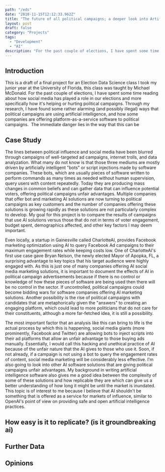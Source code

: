 ```yaml
---
path: "/eds"
date: "2018-11-15T12:12:33.962Z"
title: "The future of all political campaigns; a deeper look into Artificial Intelligence, bots, and the rise of platform-as-a-service."
layout: post
draft: false
category: "Projects"
tags:
  - "Development"
  - "AI"
description: "For the past couple of elections, I have spent some time reading about how social media has played a role in our elections and more specifically how it's helping or hurting political campaigns. Through my research, I have found some rather alarming (and possibly illegal) ways that political campaigns are using artificial intelligence, and how some companies are offering platform-as-a-service software to political campaigns."
---
```


## **Introduction**
This is a draft of a final project for an Election Data Science class I took my junior year at the University of Florida, this class was taught by Michael McDonald.
For the past couple of elections, I have spent some time reading about how social media has played a role in our elections and more specifically how it's helping or hurting political campaigns. Through my research, I have found some rather alarming (and possibly illegal) ways that political campaigns are using artificial intelligence, and how some companies are offering platform-as-a-service software to political campaigns. 
The immediate danger lies in the way that this can be 


## **Case Study**
The lines between political influence and social media have been blurred through campaigns of well-targeted ad campaigns, internet trolls, and data analyzation. What many do not know is that those three mediums are mostly driven by artificially intelligent "bots" or script injections made by software companies. These bots, which are usually pieces of software written to perform commands as many times as needed without human supervision, query users with content repeatedly. Today they are producing mass changes in common beliefs and can gather data that can influence potential voters, offering political campaigns unfair advantages. Multiple companies that offer bot and marketing AI solutions are now turning to political campaigns as key customers and the number of companies offering these solutions is growing rapidly as these solutions are not particularly complex to develop. My goal for this project is to compare the results of campaigns that use AI solutions versus those that do not in terms of voter engagement, budget spent, demographics affected, and other key factors I may deem important.

Even locally, a startup in Gainesville called CharlotteAI, provides Facebook marketing optimization using AI to query Facebook Ad campaigns to their maximum engagement rates while keeping costs low. One of CharlotteAI's first use case gave Bryan Nelson, the newly elected Mayor of Apopka, FL, a surprising advantage to key topics that his target audience were highly engaged with. As this is just one of many companies offering AI social media marketing solutions, it is important to document the effects of AI in political campaign advertisements because if there is no control or knowledge of how these pieces of software are being used then there will be no control in the sector. If uncontrolled, political campaigns could become bidding wars for software companies offering AI marketing solutions. Another possibility is the rise of political campaigns with candidates that are metaphorically given the "answers" to creating an engaging platform, which could lead to more politicians that do not care for their constituents, although a more far-fetched idea, it is still a possibility.

The most important factor that an analysis like this can bring to life is the actual process by which this is happening, social media giants (more prominently, Facebook and Twitter) are allowing bots to inject scripts into their ad platforms that allow an unfair advantage to those buying ads manually. Essentially, I would call this hacking and unethical practice of AI because of the unfair nature that the AI gives to those who use it. Soon, if not already, if a campaign is not using a bot to query the engagement rates of content, social media marketing will be considerably less effective. I'm also going to look into other AI software solutions that are giving political campaigns unfair advantages. My background in writing artificial intelligence software also gives me a good idea between the complexity of some of these solutions and how replicable they are which can give us a better understanding of how long it might be until the market is inundated. This topic is of interest to me because I believe that AI shouldn't be something that is offered as a service for markets of influence, similar to OpenAI's point of view on providing safe and open artificial intelligence practices.

## How easy is it to replicate? (is it groundbreaking ai)
## Further Data
## Opinions